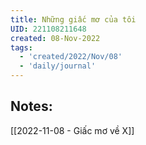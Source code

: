 ```yaml
---
title: Những giấc mơ của tôi
UID: 221108211648
created: 08-Nov-2022
tags:
  - 'created/2022/Nov/08'
  - 'daily/journal'
---
```

## Notes:
[[2022-11-08 - Giấc mơ về X]]

